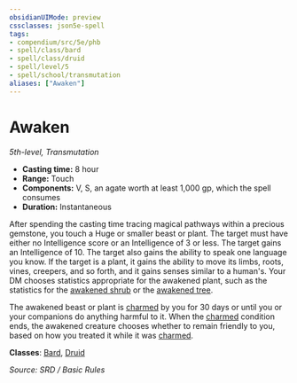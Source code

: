 ```yaml
---
obsidianUIMode: preview
cssclasses: json5e-spell
tags:
- compendium/src/5e/phb
- spell/class/bard
- spell/class/druid
- spell/level/5
- spell/school/transmutation
aliases: ["Awaken"]
---
```

# Awaken
*5th-level, Transmutation*  

- **Casting time:** 8 hour
- **Range:** Touch
- **Components:** V, S, an agate worth at least 1,000 gp, which the spell consumes
- **Duration:** Instantaneous

After spending the casting time tracing magical pathways within a precious gemstone, you touch a Huge or smaller beast or plant. The target must have either no Intelligence score or an Intelligence of 3 or less. The target gains an Intelligence of 10. The target also gains the ability to speak one language you know. If the target is a plant, it gains the ability to move its limbs, roots, vines, creepers, and so forth, and it gains senses similar to a human's. Your DM chooses statistics appropriate for the awakened plant, such as the statistics for the [awakened shrub](compendium/bestiary/plant/awakened-shrub.md) or the [awakened tree](compendium/bestiary/plant/awakened-tree.md).

The awakened beast or plant is [charmed](rules/conditions.md#charmed) by you for 30 days or until you or your companions do anything harmful to it. When the [charmed](rules/conditions.md#charmed) condition ends, the awakened creature chooses whether to remain friendly to you, based on how you treated it while it was [charmed](rules/conditions.md#charmed).

**Classes**: [Bard](compendium/classes/bard.md), [Druid](compendium/classes/druid.md)

*Source: SRD / Basic Rules*